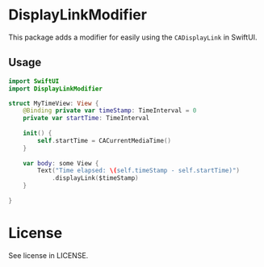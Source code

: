 # DisplayLinkModifier

This package adds a modifier for easily using the `CADisplayLink` in SwiftUI.

## Usage

````swift
import SwiftUI
import DisplayLinkModifier

struct MyTimeView: View {
	@Binding private var timeStamp: TimeInterval = 0
	private var startTime: TimeInterval
	
	init() {
		self.startTime = CACurrentMediaTime()
	}
	
	var body: some View {
		Text("Time elapsed: \(self.timeStamp - self.startTime)")
			.displayLink($timeStamp)
	}
	
}
````

# License

See license in LICENSE.
